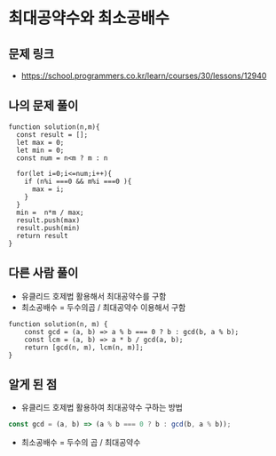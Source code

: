 # 최대공약수와 최소공배수

## 문제 링크

- https://school.programmers.co.kr/learn/courses/30/lessons/12940

## 나의 문제 풀이

```Js
function solution(n,m){
  const result = [];
  let max = 0;
  let min = 0;
  const num = n<m ? m : n

  for(let i=0;i<=num;i++){
    if (n%i ===0 && m%i ===0 ){
      max = i;
    }
  }
  min =  n*m / max;
  result.push(max)
  result.push(min)
  return result
}
```

## 다른 사람 풀이

- 유클리드 호제법 활용해서 최대공약수를 구함
- 최소공배수 = 두수의곱 / 최대공약수 이용해서 구함

```Js
function solution(n, m) {
    const gcd = (a, b) => a % b === 0 ? b : gcd(b, a % b);
    const lcm = (a, b) => a * b / gcd(a, b);
    return [gcd(n, m), lcm(n, m)];
}
```

## 알게 된 점

- 유클리드 호제법 활용하여 최대공약수 구하는 방법

```js
const gcd = (a, b) => (a % b === 0 ? b : gcd(b, a % b));
```

- 최소공배수 = 두수의 곱 / 최대공약수
